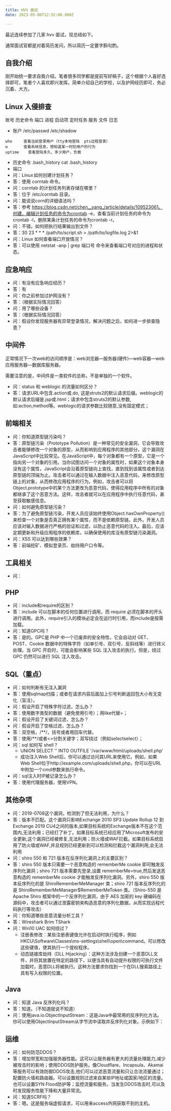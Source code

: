 ```yaml
---
title: HVV 面经
date: 2023-05-06T12:52:00.000Z

---
```



最近连续参加了几家 hvv 面试，现总结如下。

通常面试官都是对着简历发问，所以简历一定要字斟句酌。

## 自我介绍

刚开始统一要求自我介绍。笔者很多同学都是提前写好稿子，这个根据个人喜好选择即可，笔者个人喜欢即兴发挥。简单介绍自己的学校，以及护网经历即可，务必沉着、大方。

## Linux 入侵排查



账号  历史命令  端口  进程  启动项 定时任务  服务  文件  日志
- 账户  /etc/passwd /etc/shadow

```plain text
who     查看当前登录用户（tty本地登陆  pts远程登录）
w       查看系统信息，想知道某一时刻用户的行为
uptime    查看登陆多久、多少用户，负载
```
- 历史命令 .bash_history  cat .bash_history
- 端口 
- 问：Linux 如何创建计划任务？
- 答：使用 corntab 命令。
- 问：corntab 的计划任务列表存储在哪里？
- 答：位于 /etc/corntab 目录。
- 问：能说说corn的详细语法吗？
- 答：参考 https://blog.csdn.net/chen__yang_/article/details/109523061。创建、编辑计划任务的命令为crontab -e，查看当前计划任务的命令为crontab -l，删除某条计划任务的命令为crontab -r。
- 问：不错。如何把执行结果输出到文件？
- 答：30 23 * * * /path/to/script.sh > /path/to/logfile.log 2>&1
- 问：Linux 如何查看端口开放情况？
- 答：可以使用 netstat -anp | grep 端口号 命令来查看端口号对应的进程和状态。

## 应急响应
- 问：有没有应急响应经历？
- 答：有
- 问：你之前参加过护网没有？
- 答：（根据实际情况回答）
- 问：用了哪些设备？
- 答：（根据实际情况回答）
- 问：假设你发现服务器有异常登录情况，解决问题之后，如何进一步排查隐患？

## 中间件

正常情况下一次web的访问顺序是：web浏览器—服务器(硬件)—web容器—web应用服务器—数据库服务器。

需要注意的是，中间件是一类软件的总称，不是单独的一个软件。
- 问：status 和 weblogic 的流量如何区分？
- 答：请求URL中包含.action或.do, 这是struts2的默认请求后缀。weblogic的默认请求后缀是.jsp或.html；请求中包含struts2的默认参数,如:action,method等。weblogic的请求参数比较随意,没有固定模式；

## 前端相关
- 问：你知道原型链污染吗？
- 答：原型链污染（Prototype Pollution）是一种常见的安全漏洞，它会导致攻击者能够修改一个对象的原型，从而影响到应用程序的其他部分。这个漏洞在JavaScript中比较常见。在JavaScript中，每个对象都有一个原型，它是一个指向另一个对象的引用。当你试图访问一个对象的属性时，如果这个对象本身没有这个属性，JavaScript会沿着原型链向上查找，直到找到该属性或者到达原型链的顶端为止。攻击者可以通过在输入数据中注入恶意代码，来修改原型链上的对象，从而修改应用程序的行为。例如，攻击者可以将Object.prototype中的某个方法更改为恶意代码，使得应用程序中所有的对象都继承了这个恶意方法。这样，攻击者就可以在应用程序中执行任意代码，甚至获取敏感信息。
- 问：如何避免原型链污染？
- 答：为了避免原型链污染，开发人员应该始终使用Object.hasOwnProperty()来检查一个对象是否真正拥有某个属性，而不是依赖原型链。此外，开发人员应该对输入数据进行严格的验证和过滤，以防止恶意代码的注入。最后，应该定期更新和升级应用程序的依赖库，以确保使用的库没有原型链污染漏洞。
- 问：XSS 可以达到哪些效果？
- 答：前端挖矿、模拟登录页、劫持用户口令等。

## 工具相关
- 问：

## PHP
- 问：include和require的区别？
- 答：include 可以在脚本的任何位置进行调用，而 require 必须在脚本的开头进行调用。此外，require引入的模块必定会在运行时引用，而include是按需加载。
- 问：知道GPC吗？
- 答：是的。GPC是 PHP 中一个已废弃的安全特性，它会自动对 GET、POST、Cookie 数据中的特殊字符（如单引号、双引号、反斜线等）进行转义处理。当 GPC 开启时，可能会影响某些 SQL 注入攻击的执行。但是，绕过 GPC 仍然可以进行 SQL 注入攻击。

## SQL（重点）
- 问：如何判断有无注入漏洞
- 答：使用sqlmap扫描；或者在请求内容后面加上引号判断返回包大小有无变化（盲注）。
- 问：假设开启了特殊字符过滤，怎么办？
- 答：使用数字类型的数据（避免使用引号）；用like代替=；
- 问：假设开启了关键词过滤，怎么办？
- 问：假设开启了空格过滤，怎么办？
- 答：双空格，/**/，括号或者用回车代替。
- 答：使用/**/或者<>分割关键字；双写绕过（例如selectselect）；
- 问：sql 如何写 shell？
  - UNION SELECT '<?php system($_GET["cmd"]); ?>' INTO OUTFILE '/var/www/html/uploads/shell.php’
  - 成功注入Web Shell后，你可以通过访问其URL来使用它。例如，如果Web Shell位于http://example.com/uploads/shell.php，你可以在URL中附加一个cmd参数来执行命令。
- 问：sql注入时IP被记录怎么办？
- 答：使用代理服务器，使用VPN。

## 其他杂项
- 问：2019-0708这个漏洞，检测到了但无法利用，为什么？
- 答：版本不匹配。这个漏洞只影响Exchange 2010 SP3 Update Rollup 12 到 Exchange 2019 CU4之间的版本,如果目标系统的Exchange版本不在这个范围内,无法利用；已经打了补丁。如果目标系统已经应用了Microsoft发布的安全更新,这个漏洞已经被修复,无法利用；防火墙或WAF拦截。如果目标系统启用了防火墙或WAF,并且规则已经更新到可以检测和拦截这个漏洞利用,会无法利用
- 问：shiro 550 和 721 版本在反序列化漏洞上的主要区别？
- 答：shiro 550 版本只需要一个恶意构造的 rememberMe cookie 即可触发反序列化漏洞；shiro 721 版本需要先登录,设置 rememberMe=true,然后发送恶意构造的 rememberMe cookie 才能触发反序列化漏洞。另外，shiro 550 版本反序列化的是 ShiroRememberMeManager 类；shiro 721 版本反序列化的是 ShiroRememberMeManager$RememberMeToken 类。（Shiro-550 是 Apache Shiro 框架中的一个反序列化漏洞，由于 AES 加密的 key 硬编码在源码中，攻击者可以通过泄露密钥来构造恶意的序列化数据，从而实现远程代码执行等攻击）
- 问：你知道哪些恶意流量分析工具？
- 答：Wireshark Brim TShark
- 问：Win10 UAC 如何绕过？
  - 注册表修改：某些注册表键值允许在启动时执行程序，例如HKCU\Software\Classes\ms-settings\shell\open\command。可以修改这些键值，使其执行一个提权程序。
  - 动态链接库劫持（DLL Hijacking）：这种方法涉及创建一个恶意DLL文件，并将其放置在特定的路径下，以便当具有自动提升权限的可执行文件加载时，恶意DLL将被执行。这种方法要求你找到一个在DLL搜索路径上具有写入权限的位置。

## Java
- 问：知道 Java 反序列化吗？
- 答：知道。（不知道就说不知道）
- 问：使用java.io.ObjectInputStream：这是Java中最常用的反序列化方法。你可以使用ObjectInputStream从字节流中读取并反序列化对象。示例如下：

## 运维
- 问：如何防范DDOS？
- 答：增加带宽和加强服务器性能。这可以让服务器有更大的流量处理能力,减少被攻击时的影响；使用DDOS防护服务。像Cloudflare、Incapsula、Akamai等服务可以有效防御DDOS攻击,他们可以过滤恶意流量和只让合法流量通过；配置防火墙和路由器。可以设置规则过滤来自某些IP地址或国家/地区的流量。也可以设置SYN Flood防护等；监控流量和服务。当发生DDOS攻击时,可以及时发现服务性能下降和大量异常流。
- 问：知道SCRF吗？
- 答：嗯。这是服务端虚假请求，可以用来access外网获取不到的主机。
